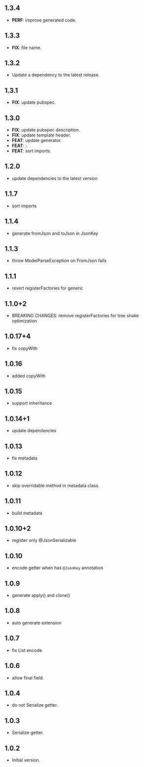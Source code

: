 ## 1.3.4

 - **PERF**: improve generated code.

## 1.3.3

 - **FIX**: file name.

## 1.3.2

 - Update a dependency to the latest release.

## 1.3.1

 - **FIX**: update pubspec.

## 1.3.0

 - **FIX**: update pubspec description.
 - **FIX**: update template header.
 - **FEAT**: update generator.
 - **FEAT**: :.
 - **FEAT**: sort imports.

## 1.2.0
- update dependencies to the latest version
## 1.1.7
- sort imports
## 1.1.4
- generate fromJson and toJson in JsonKey
## 1.1.3
- throw ModelParseException on FromJson fails

## 1.1.1
- revert registerFactories for generic
## 1.1.0+2

- BREAKING CHANGES: remove registerFactories for tree shake optimization
## 1.0.17+4

- fix copyWith
## 1.0.16

- added copyWith
## 1.0.15

- support inheritance
## 1.0.14+1

- update dependencies
## 1.0.13

- fix metadata
## 1.0.12

- skip overridable method in metadata class.
## 1.0.11

- build metadata
## 1.0.10+2

- register only @JsonSerializable
## 1.0.10

- encode getter when has `@JsonKey` annotation
## 1.0.9

- generate apply() and clone()
## 1.0.8

- auto generate extension
## 1.0.7

- fix List encode
## 1.0.6

- allow final field.
## 1.0.4

- do not Serialize getter.
## 1.0.3

- Serialize getter.
## 1.0.2

- Initial version.
